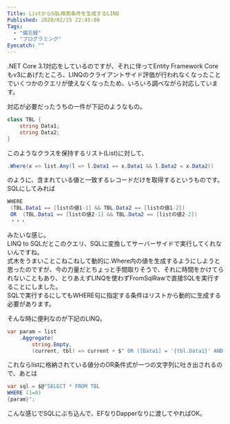 ```yaml
---
Title: ListからSQL検索条件を生成するLINQ
Published: 2020/02/15 22:45:00
Tags:
  - "備忘録"
  - "プログラミング"
Eyecatch: ""
---
```

.NET Core 3.1対応をしているのですが、それに伴ってEntity Framework Coreもv3にあげたところ、LINQのクライアントサイド評価が行われなくなったことでいくつかのクエリが使えなくなったため、いろいろ調べながら対応しています。  

対応が必要だったうちの一件が下記のようなもの。  

```csharp
class TBL {  
    string Data1;  
    string Data2;  
}  
```

このようなクラスを保持するリスト(List<TBL>)に対して、

```csharp
.Where(x => list.Any(l => l.Data1 == x.Data1 && l.Data2 = x.Data2))
```

のように、含まれている値と一致するレコードだけを取得するというものです。  
SQLにしてみれば

```csharp
WHERE 
 (TBL.Data1 == [listの値1-1] && TBL.Data2 == [listの値1-2])  
 OR  (TBL.Data1 == [listの値2-1] && TBL.Data2 == [listの値2-2])  
 ・・・    
```

みたいな感じ。  
LINQ to SQLだとこのクエリ、SQLに変換してサーバーサイドで実行してくれないんですね。  
式木をうまいことこねこねして動的に.Where内の値を生成するようにしようと思ったのですが、今の力量だとちょっと手間取りそうで、それに時間をかけてられないこともあり、とりあえずLINQを使わずFromSqlRawで直接SQLを実行することにしました。  
SQLで実行するにしてもWHERE句に指定する条件はリストから動的に生成する必要があります。

そんな時に便利なのが下記のLINQ。  

```csharp
var param = list  
    .Aggregate(  
        string.Empty,  
        (current, tbl) => current + $" OR ([Data1] = '{tbl.Data1}' AND [Data2] = {tbl.Data2})  ");  
```

これならlistに格納されている値分のOR条件式が一つの文字列に吐き出されるので、あとは

```csharp
var sql = $@"SELECT * FROM TBL   
WHERE (1=0)    
{param}";  
```

こんな感じでSQLにぶち込んで、EFなりDapperなりに渡してやればOK。